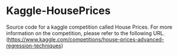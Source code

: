 # Kaggle-HousePrices
Source code for a kaggle competition called House Prices.
For more information on the competition, please refer to the following URL.
(https://www.kaggle.com/competitions/house-prices-advanced-regression-techniques)
